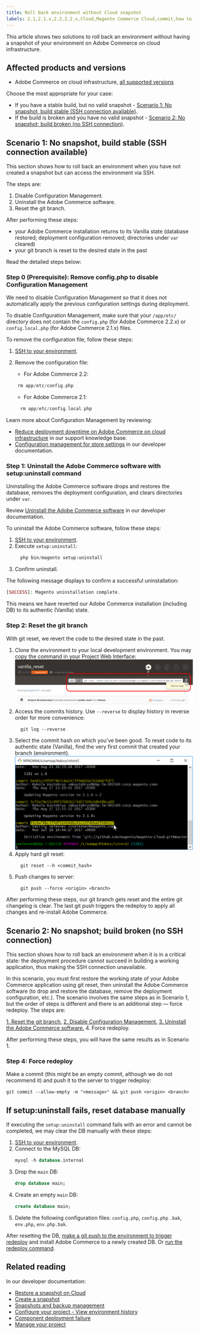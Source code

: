 ```yaml
---
title: Roll back environment without Cloud snapshot
labels: 2.1,2.1.x,2.2,2.2.x,Cloud,Magento Commerce Cloud,commit,how to,roll back,snapshot,uninstall,Adobe Commerce,cloud infrastructure
---
```


This article shows two solutions to roll back an environment without having a snapshot of your environment on Adobe Commerce on cloud infrastructure.

## Affected products and versions

* Adobe Commerce on cloud infrastructure, [all supported versions](https://magento.com/sites/default/files/magento-software-lifecycle-policy.pdf)

Choose the most appropriate for your case:

* If you have a stable build, but no valid snapshot - [Scenario 1: No snapshot, build stable (SSH connection available)](scen2).
* If the build is broken and you have no valid snapshot - [Scenario 2: No snapshot; build broken (no SSH connection)](scen3).

<h2 id="scen2">Scenario 1: No snapshot, build stable (SSH connection available)</h2>

This section shows how to roll back an environment when you have not created a snapshot but can access the environment via SSH.

The steps are:

1. Disable Configuration Management.
1. Uninstall the Adobe Commerce software.
1. Reset the git branch.

After performing these steps:

* your Adobe Commerce installation returns to its Vanilla state (database restored; deployment configuration removed; directories under `var` cleared)
* your git branch is reset to the desired state in the past

Read the detailed steps below:

<h3 id="disable_config_management">Step 0 (Prerequisite): Remove config.php to disable Configuration Management</h3>

We need to disable Configuration Management so that it does not automatically apply the previous configuration settings during deployment.

To disable Configuration Management, make sure that your `/app/etc/` directory does not contain the `config.php` (for Adobe Commerce 2.2.x) or `config.local.php` (for Adobe Commerce 2.1.x) files.

To remove the configuration file, follow these steps:

1. [SSH to your environment](http://devdocs.magento.com/guides/v2.2/cloud/env/environments-ssh.html#ssh).
1. Remove the configuration file:
    * For Adobe Commerce 2.2:    
    ```php
     rm app/etc/config.php
    ``` 
   
    * For Adobe Commerce 2.1:    
    ```php
      rm app/etc/config.local.php
    ```    

Learn more about Configuration Management by reviewing:

* [Reduce deployment downtime on Adobe Commerce on cloud infrastructure](https://support.magento.com/hc/en-us/articles/115003169574) in our support knowledge base.
* [Configuration management for store settings](http://devdocs.magento.com/guides/v2.2/cloud/live/sens-data-over.html) in our developer documentation.

<h3 id="setup-uninstall">Step 1: Uninstall the Adobe Commerce software with setup:uninstall command</h3>


Uninstalling the Adobe Commerce software drops and restores the database, removes the deployment configuration, and clears directories under `var`.

Review [Uninstall the Adobe Commerce software](http://devdocs.magento.com/guides/v2.2/install-gde/install/cli/install-cli-uninstall.html#instgde-install-uninstall) in our developer documentation.

To uninstall the Adobe Commerce software, follow these steps:

1. [SSH to your environment](http://devdocs.magento.com/guides/v2.2/cloud/env/environments-ssh.html#ssh).
1. Execute `setup:uninstall`:    
    ```php    
      php bin/magento setup:uninstall
    ```    
1. Confirm uninstall.

The following message displays to confirm a successful uninstallation:

```php
[SUCCESS]: Magento uninstallation complete.
```

This means we have reverted our Adobe Commerce installation (including DB) to its authentic (Vanilla) state.

<h3 id="reset-git-branch">Step 2: Reset the git branch</h3>

With git reset, we revert the code to the desired state in the past.

1. Clone the environment to your local development environment. You may copy the command in your Project Web Interface:    ![copy_git_clone.png](assets/copy_git_clone.png)    
1. Access the commits history. Use `--reverse` to display history in reverse order for more convenience:    
    ```git    
      git log --reverse
      ```    
1. Select the commit hash on which you've been good. To reset code to its authentic state (Vanilla), find the very first commit that created your branch (environment).    ![Selecting a commit hash in git console](assets/select_commit_hash.png)    
1. Apply hard git reset:    
    ```git    
      git reset --h <commit_hash>    
      ```    
1. Push changes to server:    
    ```git
      git push --force <origin> <branch>
      ```    

After performing these steps, our git branch gets reset and the entire git changelog is clear. The last git push triggers the redeploy to apply all changes and re-install Adobe Commerce.

<h2 id="scen3">Scenario 2: No snapshot; build broken (no SSH connection)</h2>

This section shows how to roll back an environment when it is in a critical state: the deployment procedure cannot succeed in building a working application, thus making the SSH connection unavailable.

In this scenario, you must first restore the working state of your Adobe Commerce application using git reset, then uninstall the Adobe Commerce software (to drop and restore the database, remove the deployment configuration, etc.). The scenario involves the same steps as in Scenario 1, but the order of steps is different and there is an additional step — force redeploy. The steps are:

 [1. Reset the git branch.](https://support.magento.com/hc/en-us/articles/360000852534#reset-git-branch)  [2. Disable Configuration Management.](https://support.magento.com/hc/en-us/articles/360000852534#disable_config_management)  [3. Uninstall the Adobe Commerce software.](https://support.magento.com/hc/en-us/articles/360000852534#setup-uninstall) 4. Force redeploy.

After performing these steps, you will have the same results as in Scenario 1.

### Step 4: Force redeploy

Make a commit (this might be an empty commit, although we do not recommend it) and push it to the server to trigger redeploy:

```git
git commit --allow-empty -m "<message>" && git push <origin> <branch>
```

## If setup:uninstall fails, reset database manually

If executing the `setup:uninstall` command fails with an error and cannot be completed, we may clear the DB manually with these steps:

1. [SSH to your environment](http://devdocs.magento.com/guides/v2.2/cloud/env/environments-ssh.html#ssh).
1. Connect to the MySQL DB:    
    ```sql
    mysql -h database.internal    
    ```    
1. Drop the `main` DB:    
    ```sql
    drop database main;    
    ```    
1. Create an empty `main` DB:    
    ```sql    
    create database main;    
    ```    
1. Delete the following configuration files: `config.php`, `config.php` `.bak`, `env.php`, `env.php.bak`.

After resetting the DB, [make a git push to the environment to trigger redeploy](https://devdocs.magento.com/guides/v2.3/cloud/reference/cli-ref-topic.html#git-commands) and install Adobe Commerce to a newly created DB. Or [run the redeploy command](https://devdocs.magento.com/guides/v2.3/cloud/reference/cli-ref-topic.html#environment-commands).

## Related reading

In our developer documentation:

* [Restore a snapshot on Cloud](https://devdocs.magento.com/guides/v2.2/cloud/project/project-webint-snap.html#restore-snapshot)
* [Create a snapshot](https://devdocs.magento.com/guides/v2.2/cloud/project/project-webint-snap.html#create-snapshot)
* [Snapshots and backup management](https://devdocs.magento.com/guides/v2.3/cloud/project/project-webint-snap.html)
* [Configure your project - View environment history](https://devdocs.magento.com/guides/v2.3/cloud/project/project-webint-basic.html#project-conf-hist)
* [Component deployment failure](https://devdocs.magento.com/guides/v2.3/cloud/trouble/trouble_comp-deploy-fail.html)
* [Manage your project](https://devdocs.magento.com/guides/v2.3/cloud/project/projects.html)
